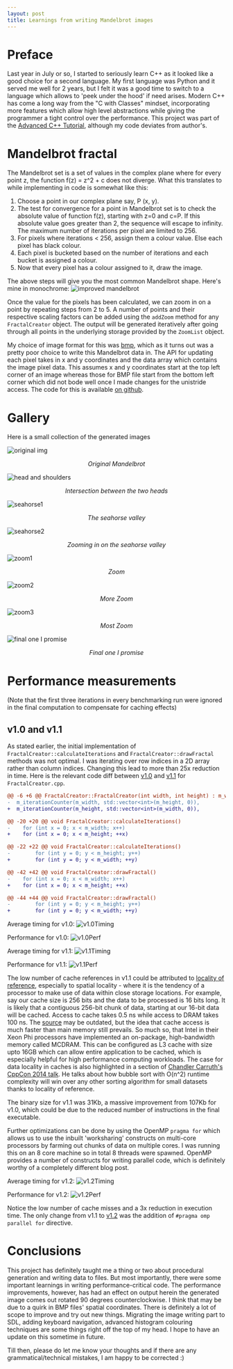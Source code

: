 ```yaml
---
layout: post
title: Learnings from writing Mandelbrot images
---
```


# Preface

Last year in July or so, I started to seriously learn C++ as it looked like a good choice for a second language. My first language was Python and it served me well for 2 years, but I felt it was a good time to switch to a language which allows to 'peek under the hood' if need arises. Modern C++ has come a long way from the "C with Classes" mindset, incorporating more features which allow high level abstractions while giving the programmer a tight control over the performance. This project was part of the [Advanced C++ Tutorial](https://courses.caveofprogramming.com/p/learn-c-tutorial), although my code deviates from author's.


# Mandelbrot fractal

The Mandelbrot set is a set of values in the complex plane where for every point z, the function f(z) = z^2 + c does not diverge.
What this translates to while implementing in code is somewhat like this:
1. Choose a point in our complex plane say, P (x, y).
2. The test for convergence for a point in Mandelbrot set is to check the absolute value of function f(z), starting with z=0 and c=P. If this absolute value goes greater than 2, the sequence will escape to infinity. The maximum number of iterations per pixel are limited to 256.
3. For pixels where iterations < 256, assign them a colour value. Else each pixel has black colour.
4. Each pixel is bucketed based on the number of iterations and each bucket is assigned a colour.
5. Now that every pixel has a colour assigned to it, draw the image.

The above steps will give you the most common Mandelbrot shape. Here's mine in monochrome:
![improved mandelbrot](https://raw.githubusercontent.com/cha-ku/fractal-demo/master/output/improved_mandelbrot.bmp)

Once the value for the pixels has been calculated, we can zoom in on a point by repeating steps from 2 to 5. A number of points and their respective scaling factors can be added using the `addZoom` method for any `FractalCreator` object. The output will be generated iteratively after going through all points in the underlying storage provided by the `ZoomList` object.

My choice of image format for this was [bmp](https://en.wikipedia.org/wiki/BMP_file_format), which as it turns out was a pretty poor choice to write this Mandelbrot data in. The API for updating each pixel takes in x and y coordinates and the data array which contains the image pixel data. This assumes x and y coordinates start at the top left corner of an image whereas those for BMP file start from the bottom left corner which did not bode well once I made changes for the unistride access.
The code for this is available [on github](https://github.com/cha-ku/fractal-demo).

# Gallery

Here is a small collection of the generated images

![original img](https://raw.githubusercontent.com/cha-ku/fractal-demo/master/output/orig_mb.bmp)
<center><i>Original Mandelbrot</i></center>

![head and shoulders](https://raw.githubusercontent.com/cha-ku/fractal-demo/master/output/zoom_mb1.bmp)
<center><i>Intersection between the two heads</i></center>

![seahorse1](https://raw.githubusercontent.com/cha-ku/fractal-demo/master/output/seahorse1.bmp)
<center><i>The seahorse valley</i></center>

![seahorse2](https://raw.githubusercontent.com/cha-ku/fractal-demo/master/output/seahorse2.bmp)
<center><i>Zooming in on the seahorse valley</i></center>

![zoom1](https://raw.githubusercontent.com/cha-ku/fractal-demo/master/output/zoom_seq1.bmp)
<center><i>Zoom</i></center>

![zoom2](https://raw.githubusercontent.com/cha-ku/fractal-demo/master/output/zoom_seq2.bmp)
<center><i>More Zoom</i></center>

![zoom3](https://raw.githubusercontent.com/cha-ku/fractal-demo/master/output/zoom_seq3.bmp)
<center><i>Most Zoom</i></center>

![final one I promise](https://raw.githubusercontent.com/cha-ku/fractal-demo/master/output/test.bmp)
<center><i>Final one I promise</i></center>

# Performance measurements

(Note that the first three iterations in every benchmarking run were ignored in the final computation to compensate for caching effects)

## v1.0 and v1.1
As stated earlier, the initial implementation of `FractalCreator::calculateIterations` and `FractalCreator::drawFractal` methods was not optimal. I was iterating over row indices in a 2D array rather than column indices. Changing this lead to more than 25x reduction in time. Here is the relevant code diff between [v1.0](https://github.com/cha-ku/fractal-demo/tree/v1.0) and [v1.1](https://github.com/cha-ku/fractal-demo/tree/v1.1) for `FractalCreator.cpp`.
```diff
@@ -6 +6 @@ FractalCreator::FractalCreator(int width, int height) : m_width(width), m_height
-  m_iterationCounter(m_width, std::vector<int>(m_height, 0)),
+  m_iterationCounter(m_height, std::vector<int>(m_width, 0)),

@@ -20 +20 @@ void FractalCreator::calculateIterations()
-    for (int x = 0; x < m_width; x++)
+    for (int x = 0; x < m_height; ++x)

@@ -22 +22 @@ void FractalCreator::calculateIterations()
-        for (int y = 0; y < m_height; y++)
+        for (int y = 0; y < m_width; ++y)

@@ -42 +42 @@ void FractalCreator::drawFractal()
-    for (int x = 0; x < m_width; x++)
+    for (int x = 0; x < m_height; ++x)

@@ -44 +44 @@ void FractalCreator::drawFractal()
-        for (int y = 0; y < m_height; y++)
+        for (int y = 0; y < m_width; ++y)
```
Average timing for v1.0:
![v1.0Timing](https://raw.githubusercontent.com/cha-ku/fractal-demo/master/output/Screenshot_20200504_011656.png)

Performance for v1.0:
![v1.0Perf](https://raw.githubusercontent.com/cha-ku/fractal-demo/master/output/Screenshot_20200505_161326.png)

Average timing for v1.1:
![v1.1Timing](https://raw.githubusercontent.com/cha-ku/fractal-demo/master/output/Screenshot_20200504_013512.png)

Performance for v1.1:
![v1.1Perf](https://raw.githubusercontent.com/cha-ku/fractal-demo/master/output/Screenshot_20200505_160516.png)

The low number of cache references in v1.1 could be attributed to [locality of reference](https://en.wikipedia.org/wiki/Locality_of_reference), especially to spatial locality - where it is the tendency of a processor to make use of data within close storage locations. For example, say our cache size is 256 bits and the data to be processed is 16 bits long. It is likely that a contiguous 256-bit chunk of data, starting at our 16-bit data will be cached. Access to cache takes 0.5 ns while access to DRAM takes 100 ns. The [source](http://norvig.com/21-days.html#answers) may be outdated, but the idea that cache access is much faster than main memory still prevails. So much so, that Intel in their Xeon Phi processors have implemented an on-package, high-bandwidth memory called MCDRAM. This can be configured as L3 cache with size upto 16GB which can allow entire application to be cached, which is especially helpful for high performance computing workloads. The case for data locality in caches is also highlighted in a section of [Chandler Carruth's CppCon 2014 talk](https://youtu.be/fHNmRkzxHWs?t=3056). He talks about how bubble sort with O(n^2) runtime complexity will win over any other sorting algorithm for small datasets thanks to locality of reference.

The binary size for v1.1 was 31Kb, a massive improvement from 107Kb for v1.0, which could be due to the reduced number of instructions in the final executable.

Further optimizations can be done by using the OpenMP `pragma for` which allows us to use the inbuilt 'worksharing' constructs on multi-core processors by farming out chunks of data on multiple cores. I was running this on an 8 core machine so in total 8 threads were spawned. OpenMP provides a number of constructs for writing parallel code, which is definitely worthy of a completely different blog post.

Average timing for v1.2:
![v1.2Timing](https://raw.githubusercontent.com/cha-ku/fractal-demo/master/output/Screenshot_20200504_013930.png)

Performance for v1.2:
![v1.2Perf](https://raw.githubusercontent.com/cha-ku/fractal-demo/master/output/Screenshot_20200505_160516.png)

Notice the low number of cache misses and a 3x reduction in execution time. The only change from v1.1 to [v1.2](https://github.com/cha-ku/fractal-demo/tree/v1.2) was the addition of `#pragma omp parallel for` directive.

# Conclusions

This project has definitely taught me a thing or two about procedural generation and writing data to files. But most importantly, there were some important learnings in writing performance-critical code. The performance improvements, however, has had an effect on output herein the generated image comes out rotated 90 degrees counterclockwise. I think that may be due to a quirk in BMP files' spatial coordinates. There is definitely a lot of scope to improve and try out new things. Migrating the image writing part to SDL, adding keyboard navigation, advanced histogram colouring techniques are some things right off the top of my head. I hope to have an update on this sometime in future.

Till then, please do let me know your thoughts and if there are any grammatical/technical mistakes, I am happy to be corrected :)
